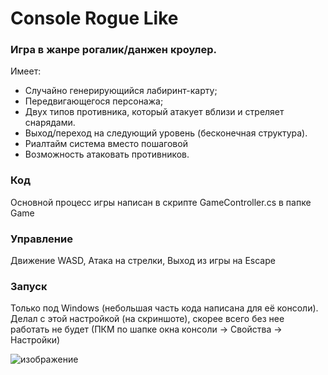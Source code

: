 # Console Rogue Like
### Игра в жанре рогалик/данжен кроулер.
Имеет:
- Cлучайно генерирующийся лабиринт-карту;
- Передвигающегося персонажа;
- Двух типов противника, который атакует вблизи и стреляет снарядами.
- Выход/переход на следующий уровень (бесконечная структура).
- Риалтайм система вместо пошаговой
- Возможность атаковать противников.

### Код
Основной процесс игры написан в скрипте GameController.cs в папке Game

### Управление
Движение WASD, Атака на стрелки, Выход из игры на Escape

### Запуск
Только под Windows (небольшая часть кода написана для её консоли). 
Делал с этой настройкой (на скриншоте), скорее всего без нее работать не будет
(ПКМ по шапке окна консоли -> Свойства -> Настройки)

![изображение](https://github.com/phNl/Console-Roguelike/assets/86802257/70e6be37-eff8-4d3b-a900-cf709e87aa73)

